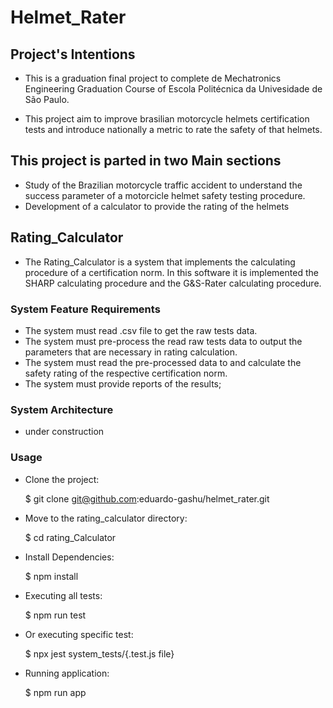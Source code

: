 # Helmet_Rater

## Project's Intentions
* This is a graduation final project to complete de Mechatronics Engineering Graduation Course of Escola Politécnica da Univesidade de São Paulo.

* This project aim to improve brasilian motorcycle helmets certification tests and introduce nationally a metric to rate the safety of that helmets.

## This project is parted in two Main sections
* Study of the Brazilian motorcycle traffic accident to understand the success parameter of a motorcicle helmet safety testing procedure.
* Development of a calculator to provide the rating of the helmets

## Rating_Calculator
* The Rating_Calculator is a system that implements the calculating procedure of a certification norm. In this software it is implemented the SHARP calculating procedure and the G&S-Rater calculating procedure.

### System Feature Requirements
* The system must read .csv file to get the raw tests data.
* The system must pre-process the read raw tests data to output the parameters that are necessary in rating calculation.
* The system must read the pre-processed data to and calculate the safety rating of the respective certification norm.
* The system must provide reports of the results;

### System Architecture

* under construction

### Usage
* Clone the project:

  $ git clone git@github.com:eduardo-gashu/helmet_rater.git

* Move to the rating_calculator directory:

  $ cd rating_Calculator

* Install Dependencies:

  $ npm install

* Executing all tests:

  $ npm run test

* Or executing specific test:

  $ npx jest system_tests/{.test.js file}

* Running application:

  $ npm run app